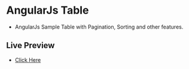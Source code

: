 # AngularJs Table

* AngularJs Sample Table with Pagination, Sorting and other features.

## Live Preview

* [Click Here](https://iavinashvarma.github.io/AngularJsTable/)